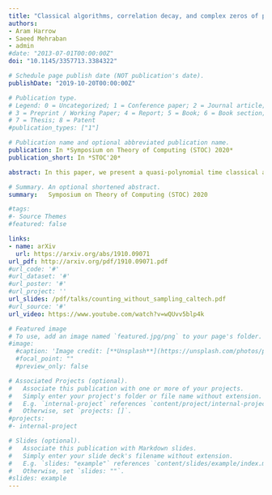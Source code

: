 ```yaml
---
title: "Classical algorithms, correlation decay, and complex zeros of partition functions of quantum many-body systems"
authors:
- Aram Harrow
- Saeed Mehraban
- admin
#date: "2013-07-01T00:00:00Z"
doi: "10.1145/3357713.3384322"

# Schedule page publish date (NOT publication's date).
publishDate: "2019-10-20T00:00:00Z"

# Publication type.
# Legend: 0 = Uncategorized; 1 = Conference paper; 2 = Journal article;
# 3 = Preprint / Working Paper; 4 = Report; 5 = Book; 6 = Book section;
# 7 = Thesis; 8 = Patent
#publication_types: ["1"]

# Publication name and optional abbreviated publication name.
publication: In *Symposium on Theory of Computing (STOC) 2020*
publication_short: In *STOC'20*

abstract: In this paper, we present a quasi-polynomial time classical algorithm that estimates the partition function of quantum many-body systems at temperatures above the thermal phase transition point. It is known that in the worst case, the same problem is NP-hard below this point. Together with our work, this shows that the transition in the phase of a quantum system is also accompanied by a transition in the hardness of approximation. We also show that in a system of n particles above the phase transition point, the correlation between two observables whose distance is at least log(n) decays exponentially. We can improve the factor of log(n) to a constant when the Hamiltonian has commuting terms or is on a 1D chain. The key to our results is a characterization of the phase transition and the critical behavior of the system in terms of the complex zeros of the partition function. Our work extends a seminal work of Dobrushin and Shlosman on the equivalence between the decay of correlations and the analyticity of the free energy in classical spin models. On the algorithmic side, our result extends the scope of a recent approach due to Barvinok for solving classical counting problems to quantum many-body systems.

# Summary. An optional shortened abstract.
summary:   Symposium on Theory of Computing (STOC) 2020

#tags:
#- Source Themes
#featured: false

links:
- name: arXiv
  url: https://arxiv.org/abs/1910.09071
url_pdf: http://arxiv.org/pdf/1910.09071.pdf
#url_code: '#'
#url_dataset: '#'
#url_poster: '#'
#url_project: ''
url_slides: /pdf/talks/counting_without_sampling_caltech.pdf
#url_source: '#'
url_video: https://www.youtube.com/watch?v=wQUvv5blp4k

# Featured image
# To use, add an image named `featured.jpg/png` to your page's folder.
#image:
  #caption: 'Image credit: [**Unsplash**](https://unsplash.com/photos/pLCdAaMFLTE)'
  #focal_point: ""
  #preview_only: false

# Associated Projects (optional).
#   Associate this publication with one or more of your projects.
#   Simply enter your project's folder or file name without extension.
#   E.g. `internal-project` references `content/project/internal-project/index.md`.
#   Otherwise, set `projects: []`.
#projects:
#- internal-project

# Slides (optional).
#   Associate this publication with Markdown slides.
#   Simply enter your slide deck's filename without extension.
#   E.g. `slides: "example"` references `content/slides/example/index.md`.
#   Otherwise, set `slides: ""`.
#slides: example
---
```

